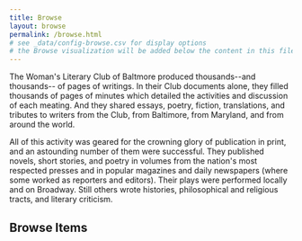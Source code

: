 ```yaml
---
title: Browse
layout: browse
permalink: /browse.html
# see _data/config-browse.csv for display options
# the Browse visualization will be added below the content in this file
---
```

The Woman's Literary Club of Baltmore produced thousands--and thousands-- of pages of writings. In their Club documents alone, they filled thousands of pages of minutes which detailed the activities and discussion of each meating. And they shared essays, poetry, fiction, translations, and tributes to writers from the Club, from Baltimore, from Maryland, and from around the world.

All of this activity was geared for the crowning glory of publication in print, and an astounding number of them were successful. They published novels, short stories, and poetry in volumes from the nation's most respected presses and in popular magazines and daily newspapers (where some worked as reporters and editors). Their plays were performed locally and on Broadway. Still others wrote histories, philosophical and religious tracts, and literary criticism.

## Browse Items


